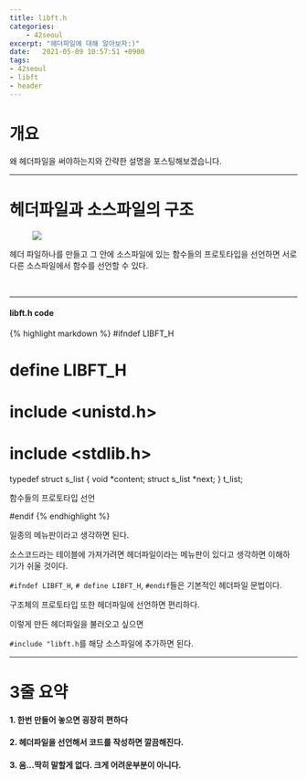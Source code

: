 ```yaml
---
title: libft.h
categories: 
    - 42seoul
excerpt: "헤더파일에 대해 알아보자:)"
date:   2021-05-09 10:57:51 +0900
tags:
- 42seoul
- libft
- header
---
```


# 개요
왜 헤더파일을 써야하는지와 간략한 설명을 포스팅해보겠습니다.


---

# 헤더파일과 소스파일의 구조
<figure>
	<a href="https://user-images.githubusercontent.com/79088896/117573545-7b88f400-b113-11eb-98d7-e542ba0b63f1.png">
		<img src="https://user-images.githubusercontent.com/79088896/117573545-7b88f400-b113-11eb-98d7-e542ba0b63f1.png" class="w8" />
	</a>
</figure>

헤더 파일하나를 만들고 그 안에 소스파일에 있는 함수들의 프로토타입을 선언하면 서로 다른 소스파일에서 함수를 선언할 수 있다.

<br />

---

#### libft.h code
{% highlight markdown %}
#ifndef LIBFT_H
# define LIBFT_H

# include <unistd.h>
# include <stdlib.h>

typedef struct		s_list
{
	void			*content;
	struct s_list	*next;
}					t_list;

함수들의 프로토타입 선언

#endif
{% endhighlight %}
<br />

일종의 메뉴판이라고 생각하면 된다.

소스코드라는 테이블에 가져가려면 헤더파일이라는 메뉴판이 있다고 생각하면 이해하기가 쉬울 것이다.

`#ifndef LIBFT_H`, `# define LIBFT_H`, `#endif`들은 기본적인 헤더파일 문법이다.

구조체의 프로토타입 또한 헤더파일에 선언하면 편리하다.

이렇게 만든 헤더파일을 불러오고 싶으면

`#include "libft.h`를 해당 소스파일에 추가하면 된다.

---

# 3줄 요약

#### 1. 한번 만들어 놓으면 굉장히 편하다
#### 2. 헤더파일을 선언해서 코드를 작성하면 깔끔해진다.
#### 3. 음...딱히 말할게 없다. 크게 어려운부분이 아니다.

